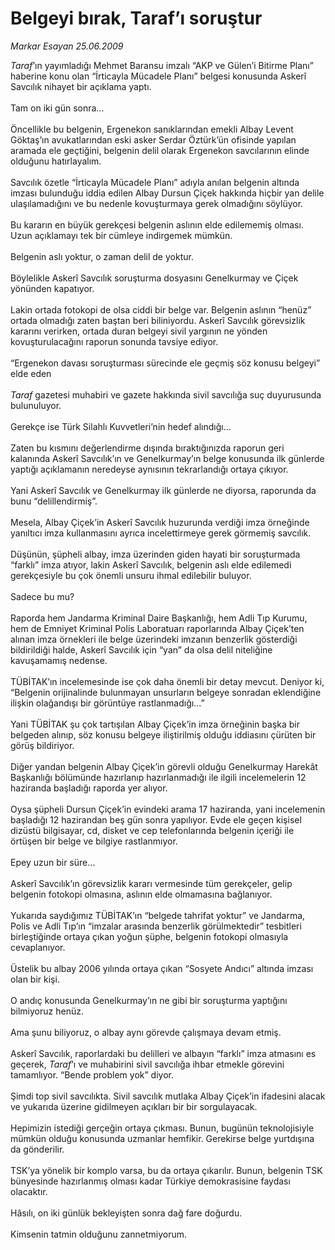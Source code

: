 # Belgeyi bırak, Taraf’ı soruştur

*Markar Esayan 25.06.2009*

<div class="taraf_structure_2col_1zq">
<div class="margen_n">



 <p><i>Taraf</i>’ın yayımladığı Mehmet Baransu imzalı “AKP ve Gülen’i Bitirme Planı” haberine konu olan “İrticayla Mücadele Planı” belgesi konusunda Askerî Savcılık nihayet bir açıklama yaptı. <br/><br/>Tam on iki gün sonra... <br/><br/>Öncellikle bu belgenin, Ergenekon sanıklarından emekli Albay Levent Göktaş’ın avukatlarından eski asker Serdar Öztürk’ün ofisinde yapılan aramada ele geçtiğini, belgenin delil olarak Ergenekon savcılarının elinde olduğunu hatırlayalım. <br/><br/>Savcılık özetle “İrticayla Mücadele Planı” adıyla anılan belgenin altında imzası bulunduğu iddia edilen Albay Dursun Çiçek hakkında hiçbir yan delile ulaşılamadığını ve bu nedenle kovuşturmaya gerek olmadığını söylüyor. <br/><br/>Bu kararın en büyük gerekçesi belgenin aslının elde edilememiş olması. Uzun açıklamayı tek bir cümleye indirgemek mümkün. <br/><br/>Belgenin aslı yoktur, o zaman delil de yoktur. <br/><br/>Böylelikle Askerî Savcılık soruşturma dosyasını Genelkurmay ve Çiçek yönünden kapatıyor. <br/><br/>Lakin ortada fotokopi de olsa ciddi bir belge var. Belgenin aslının “henüz” ortada olmadığı zaten baştan beri biliniyordu. Askerî Savcılık görevsizlik kararını verirken, ortada duran belgeyi sivil yargının ne yönden kovuşturulacağını raporun sonunda tavsiye ediyor. <br/><br/>“Ergenekon davası soruşturması sürecinde ele geçmiş söz konusu belgeyi” elde eden <i><br/><br/>Taraf</i> gazetesi muhabiri ve gazete hakkında sivil savcılığa suç duyurusunda bulunuluyor. <br/><br/>Gerekçe ise Türk Silahlı Kuvvetleri’nin hedef alındığı... <br/><br/>Zaten bu kısmını değerlendirme dışında bıraktığınızda raporun geri kalanında Askerî Savcılık’ın ve Genelkurmay’ın belge konusunda ilk günlerde yaptığı açıklamanın neredeyse aynısının tekrarlandığı ortaya çıkıyor. <br/><br/>Yani Askerî Savcılık ve Genelkurmay ilk günlerde ne diyorsa, raporunda da bunu “delillendirmiş”. <br/><br/>Mesela, Albay Çiçek’in Askerî Savcılık huzurunda verdiği imza örneğinde yanıltıcı imza kullanmasını ayrıca incelettirmeye gerek görmemiş savcılık. <br/><br/>Düşünün, şüpheli albay, imza üzerinden giden hayati bir soruşturmada “farklı” imza atıyor, lakin Askerî Savcılık, belgenin aslı elde edilemedi gerekçesiyle bu çok önemli unsuru ihmal edilebilir buluyor. <br/><br/>Sadece bu mu? <br/><br/>Raporda hem Jandarma Kriminal Daire Başkanlığı, hem Adli Tıp Kurumu, hem de Emniyet Kriminal Polis Laboratuarı raporlarında Albay Çiçek’ten alınan imza örnekleri ile belge üzerindeki imzanın benzerlik gösterdiği bildirildiği halde, Askerî Savcılık için “yan” da olsa delil niteliğine kavuşamamış nedense. <br/><br/>TÜBİTAK’ın incelemesinde ise çok daha önemli bir detay mevcut. Deniyor ki, “Belgenin orijinalinde bulunmayan unsurların belgeye sonradan eklendiğine ilişkin olağandışı bir görüntüye rastlanmadığı...” <br/><br/>Yani TÜBİTAK şu çok tartışılan Albay Çiçek’in imza örneğinin başka bir belgeden alınıp, söz konusu belgeye iliştirilmiş olduğu iddiasını çürüten bir görüş bildiriyor. <br/><br/>Diğer yandan belgenin Albay Çiçek’in görevli olduğu Genelkurmay Harekât Başkanlığı bölümünde hazırlanıp hazırlanmadığı ile ilgili incelemelerin 12 haziranda başladığı raporda yer alıyor. <br/><br/>Oysa şüpheli Dursun Çiçek’in evindeki arama 17 haziranda, yani incelemenin başladığı 12 hazirandan beş gün sonra yapılıyor. Evde ele geçen kişisel dizüstü bilgisayar, cd, disket ve cep telefonlarında belgenin içeriği ile örtüşen bir belge ve bilgiye rastlanmıyor.<br/><br/>Epey uzun bir süre... <br/><br/>Askerî Savcılık’ın görevsizlik kararı vermesinde tüm gerekçeler, gelip belgenin fotokopi olmasına, aslının elde olmamasına bağlanıyor. <br/><br/>Yukarıda saydığımız TÜBİTAK’ın “belgede tahrifat yoktur” ve Jandarma, Polis ve Adli Tıp’ın “imzalar arasında benzerlik görülmektedir” tesbitleri birleştiğinde ortaya çıkan yoğun şüphe, belgenin fotokopi olmasıyla cevaplanıyor. <br/><br/>Üstelik bu albay 2006 yılında ortaya çıkan “Sosyete Andıcı” altında imzası olan bir kişi. <br/><br/>O andıç konusunda Genelkurmay’ın ne gibi bir soruşturma yaptığını bilmiyoruz henüz. <br/><br/>Ama şunu biliyoruz, o albay aynı görevde çalışmaya devam etmiş. <br/><br/>Askerî Savcılık, raporlardaki bu delilleri ve albayın “farklı” imza atmasını es geçerek, <i>Taraf</i>’ı ve muhabirini sivil savcılığa ihbar etmekle görevini tamamlıyor. “Bende problem yok” diyor. <br/><br/>Şimdi top sivil savcılıkta. Sivil savcılık mutlaka Albay Çiçek’in ifadesini alacak ve yukarıda üzerine gidilmeyen açıkları bir bir sorgulayacak. <br/><br/>Hepimizin istediği gerçeğin ortaya çıkması. Bunun, bugünün teknolojisiyle mümkün olduğu konusunda uzmanlar hemfikir. Gerekirse belge yurtdışına da gönderilir. <br/><br/>TSK’ya yönelik bir komplo varsa, bu da ortaya çıkarılır. Bunun, belgenin TSK bünyesinde hazırlanmış olması kadar Türkiye demokrasisine faydası olacaktır. <br/><br/>Hâsılı, on iki günlük bekleyişten sonra dağ fare doğurdu. <br/><br/>Kimsenin tatmin olduğunu zannetmiyorum.</p>
<br/>
<br/>
<br/>



<br/>


<div id="taraf_not">
</div>

</div>


</div>
